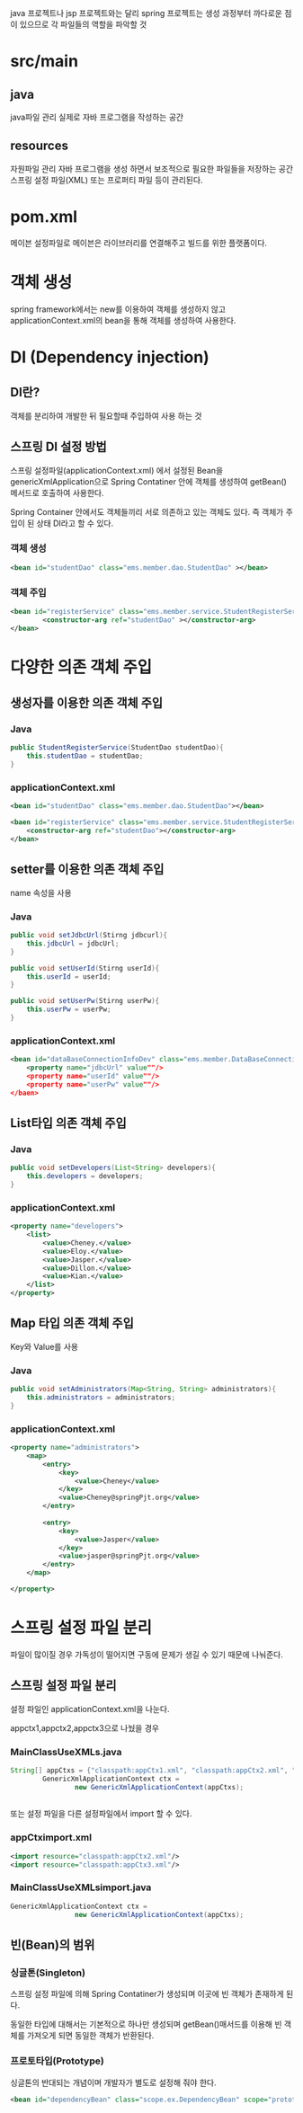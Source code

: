 java 프로젝트나 jsp 프로젝트와는 달리 spring 프로젝트는 생성 과정부터 까다로운 점이 있으므로
각 파일들의 역할을 파악할 것

# src/main
## java
java파일 관리
실제로 자바 프로그램을 작성하는 공간

## resources
자원파일 관리
자바 프로그램을 생성 하면서 보조적으로 필요한 파일들을 저장하는 공간
스프링 설정 파일(XML) 또는 프로퍼티 파일 등이 관리된다.


# pom.xml
메이븐 설정파일로 메이븐은 라이브러리를 연결해주고 빌드를 위한 플랫폼이다.

# 객체 생성
spring framework에서는 new를 이용하여 객체를 생성하지 않고 applicationContext.xml의 bean을 통해 객체를 생성하여 사용한다.


# DI (Dependency injection)

## DI란?

객체를 분리하여 개발한 뒤 필요할때 주입하여 사용 하는 것

## 스프링 DI 설정 방법

스프링 설정파일(applicationContext.xml) 에서 설정된 Bean을 genericXmlApplication으로 Spring Contatiner 안에 객체를 생성하여 getBean()메서드로 호출하여 사용한다.

Spring Container 안에서도 객체들끼리 서로 의존하고 있는 객체도 있다. 즉 객체가 주입이 된 상태 DI라고 할 수 있다.

### 객체 생성

~~~xml
<bean id="studentDao" class="ems.member.dao.StudentDao" ></bean>
~~~

### 객체 주입

~~~xml
<bean id="registerService" class="ems.member.service.StudentRegisterService">
		<constructor-arg ref="studentDao" ></constructor-arg>
</bean>
~~~

# 다양한 의존 객체 주입

## 생성자를 이용한 의존 객체 주입

### Java
~~~java
public StudentRegisterService(StudentDao studentDao){
	this.studentDao = studentDao;
}
~~~

### applicationContext.xml
~~~xml
<bean id="studentDao" class="ems.member.dao.StudentDao"></bean>

<baen id="registerService" class="ems.member.service.StudentRegisterService" >
	<constructor-arg ref="studentDao"></constructor-arg>
</bean>
~~~

## setter를 이용한 의존 객체 주입
name 속성을 사용
### Java
~~~java
public void setJdbcUrl(Stirng jdbcurl){
	this.jdbcUrl = jdbcUrl;
}

public void setUserId(Stirng userId){
	this.userId = userId;
}

public void setUserPw(Stirng userPw){
	this.userPw = userPw;
}
~~~

### applicationContext.xml
~~~xml
<bean id="dataBaseConnectionInfoDev" class="ems.member.DataBaseConnectionInfo">
	<property name="jdbcUrl" value""/>
	<property name="userId" value""/>
	<property name="userPw" value""/>
</baen>
~~~

## List타입 의존 객체 주입

### Java
~~~java
public void setDevelopers(List<String> developers){
	this.developers = developers;
}
~~~

### applicationContext.xml
~~~xml
<property name="developers">
	<list>
		<value>Cheney.</value>
		<value>Eloy.</value>
		<value>Jasper.</value>
		<value>Dillon.</value>
		<value>Kian.</value>
	</list>
</property>
~~~

## Map 타입 의존 객체 주입

Key와 Value를 사용

### Java

~~~java
public void setAdministrators(Map<String, String> administrators){
	this.administrators = administrators;
}
~~~
### applicationContext.xml

~~~xml
<property name="administrators">
	<map>
		<entry>
			<key>
				<value>Cheney</value>
			</key>
			<value>Cheney@springPjt.org</value>
		</entry>
		
		<entry>
			<key>
				<value>Jasper</value>
			</key>
			<value>jasper@springPjt.org</value>
		</entry>
	</map>

</property>
~~~

# 스프링 설정 파일 분리
파일이 많이질 경우 가독성이 떨어지면 구동에 문제가 생길 수 있기 때문에 나눠준다.

## 스프링 설정 파일 분리
설정 파일인 applicationContext.xml을 나눈다.  

appctx1,appctx2,appctx3으로 나눴을 경우  

### MainClassUseXMLs.java
~~~java
String[] appCtxs = {"classpath:appCtx1.xml", "classpath:appCtx2.xml", "classpath:appCtx3.xml"};
		GenericXmlApplicationContext ctx = 
				new GenericXmlApplicationContext(appCtxs);
		
~~~

또는 설정 파일을 다른 설정파일에서 import 할 수 있다.

### appCtximport.xml
~~~xml
<import resource="classpath:appCtx2.xml"/>
<import resource="classpath:appCtx3.xml"/>
~~~

### MainClassUseXMLsimport.java
~~~java
GenericXmlApplicationContext ctx = 
				new GenericXmlApplicationContext(appCtxs);
~~~

## 빈(Bean)의 범위

### 싱글톤(Singleton)
스프링 설정 파일에 의해 Spring Contatiner가 생성되며 이곳에 빈 객체가 존재하게 된다.

동일한 타입에 대해서는 기본적으로 하나만 생성되며 getBean()매서드를 이용해 빈 객체를 가져오게 되면 동일한 객체가 반환된다.

### 프로토타입(Prototype)
싱글톤의 반대되는 개념이며 개발자가 별도로 설정해 줘야 한다.

~~~xml
<bean id="dependencyBean" class="scope.ex.DependencyBean" scope="prototype"></bean>
~~~